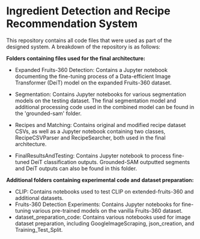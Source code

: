 # Ingredient Detection and Recipe Recommendation System

This repository contains all code files that were used as part of the designed system. A breakdown of the repository is as follows:

**Folders containing files used for the final architecture:**

- Expanded Fruits-360 Detection: Contains a Jupyter notebook documenting the fine-tuning process of a Data-efficient Image Transformer (DeiT) model on the expanded Fruits-360 dataset.

- Segmentation: Contains Jupyter notebooks for various segmentation models on the testing dataset. The final segmentation model and additional processing code used in the combined model can be found in the 'grounded-sam' folder.

- Recipes and Matching: Contains original and modified recipe dataset CSVs, as well as a Jupyter notebook containing two classes, RecipeCSVParser and RecipeSearcher, both used in the final architecture.

- FinalResultsAndTesting: Contains Jupyter notebook to process fine-tuned DeiT classification outputs. Grounded-SAM outputted segments and DeiT outputs can also be found in this folder.

**Additional folders containing experimental code and dataset preparation:**

- CLIP: Contains notebooks used to test CLIP on extended-fruits-360 and additional datasets.
- Fruits-360 Detection Experiments: Contains Jupyter notebooks for fine-tuning various pre-trained models on the vanilla Fruits-360 dataset.
- dataset_preparation_code: Contains various notebooks used for image dataset preparation, including GoogleImageScraping, json_creation, and Training_Test_Split.
